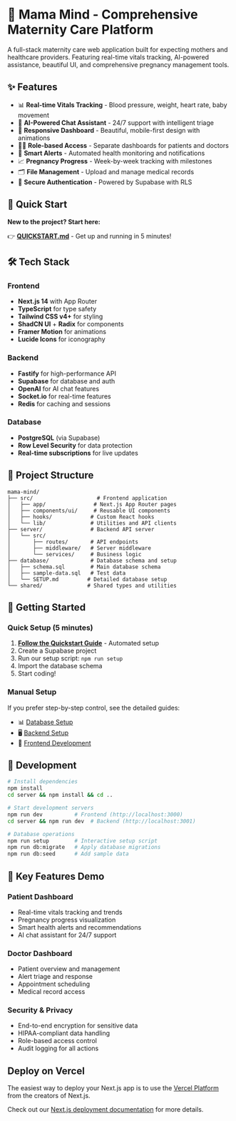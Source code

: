 # 🤱 Mama Mind - Comprehensive Maternity Care Platform

A full-stack maternity care web application built for expecting mothers and healthcare providers. Featuring real-time vitals tracking, AI-powered assistance, beautiful UI, and comprehensive pregnancy management tools.

## ✨ Features

- 📊 **Real-time Vitals Tracking** - Blood pressure, weight, heart rate, baby movement
- 🤖 **AI-Powered Chat Assistant** - 24/7 support with intelligent triage
- 📱 **Responsive Dashboard** - Beautiful, mobile-first design with animations
- 👩‍⚕️ **Role-based Access** - Separate dashboards for patients and doctors
- 🔔 **Smart Alerts** - Automated health monitoring and notifications
- 📈 **Pregnancy Progress** - Week-by-week tracking with milestones
- 🗂️ **File Management** - Upload and manage medical records
- 🔐 **Secure Authentication** - Powered by Supabase with RLS

## 🚀 Quick Start

**New to the project? Start here:**

👉 **[QUICKSTART.md](./QUICKSTART.md)** - Get up and running in 5 minutes!

## 🛠️ Tech Stack

### Frontend
- **Next.js 14** with App Router
- **TypeScript** for type safety
- **Tailwind CSS v4+** for styling
- **ShadCN UI** + **Radix** for components
- **Framer Motion** for animations
- **Lucide Icons** for iconography

### Backend
- **Fastify** for high-performance API
- **Supabase** for database and auth
- **OpenAI** for AI chat features
- **Socket.io** for real-time features
- **Redis** for caching and sessions

### Database
- **PostgreSQL** (via Supabase)
- **Row Level Security** for data protection
- **Real-time subscriptions** for live updates

## 📁 Project Structure

```
mama-mind/
├── src/                    # Frontend application
│   ├── app/               # Next.js App Router pages
│   ├── components/ui/     # Reusable UI components
│   ├── hooks/            # Custom React hooks
│   └── lib/              # Utilities and API clients
├── server/               # Backend API server
│   └── src/
│       ├── routes/       # API endpoints
│       ├── middleware/   # Server middleware
│       └── services/     # Business logic
├── database/             # Database schema and setup
│   ├── schema.sql        # Main database schema
│   ├── sample-data.sql   # Test data
│   └── SETUP.md         # Detailed database setup
└── shared/              # Shared types and utilities
```

## 🎯 Getting Started

### Quick Setup (5 minutes)
1. **[Follow the Quickstart Guide](./QUICKSTART.md)** - Automated setup
2. Create a Supabase project
3. Run our setup script: `npm run setup`
4. Import the database schema
5. Start coding!

### Manual Setup
If you prefer step-by-step control, see the detailed guides:
- 📊 [Database Setup](./database/SETUP.md)
- 🖥️ [Backend Setup](./server/README.md)
- 🎨 [Frontend Development](./src/README.md)

## 🧪 Development

```bash
# Install dependencies
npm install
cd server && npm install && cd ..

# Start development servers
npm run dev          # Frontend (http://localhost:3000)
cd server && npm run dev  # Backend (http://localhost:3001)

# Database operations
npm run setup        # Interactive setup script
npm run db:migrate   # Apply database migrations
npm run db:seed      # Add sample data
```

## 🌟 Key Features Demo

### Patient Dashboard
- Real-time vitals tracking and trends
- Pregnancy progress visualization
- Smart health alerts and recommendations
- AI chat assistant for 24/7 support

### Doctor Dashboard
- Patient overview and management
- Alert triage and response
- Appointment scheduling
- Medical record access

### Security & Privacy
- End-to-end encryption for sensitive data
- HIPAA-compliant data handling
- Role-based access control
- Audit logging for all actions

## Deploy on Vercel

The easiest way to deploy your Next.js app is to use the [Vercel Platform](https://vercel.com/new?utm_medium=default-template&filter=next.js&utm_source=create-next-app&utm_campaign=create-next-app-readme) from the creators of Next.js.

Check out our [Next.js deployment documentation](https://nextjs.org/docs/app/building-your-application/deploying) for more details.
